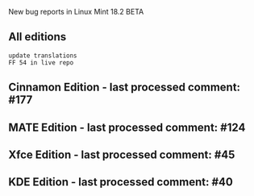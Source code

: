 New bug reports in Linux Mint 18.2 BETA

All editions
------------
    update translations
    FF 54 in live repo

Cinnamon Edition - last processed comment: #177
-----------------------------------------------

MATE Edition - last processed comment: #124
------------------------------------------

Xfce Edition - last processed comment: #45
------------------------------------------

KDE Edition - last processed comment: #40
-----------------------------------------
